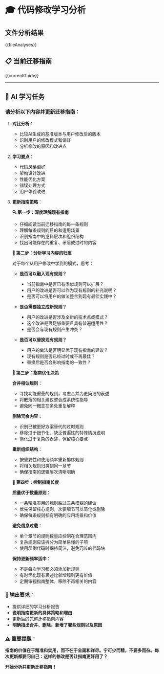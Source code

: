 # 🎓 代码修改学习分析

## 文件分析结果
{{fileAnalyses}}

## 📋 当前迁移指南
{{currentGuide}}

---

## 🤖 AI 学习任务

### 请分析以下内容并更新迁移指南：

1. **对比分析**：
   - 比较AI生成的基准版本与用户修改后的版本
   - 识别用户的修改模式和偏好
   - 分析修改的原因和改进点

2. **学习要点**：
   - 代码风格偏好
   - 架构设计改进
   - 性能优化方案
   - 错误处理方式
   - 用户体验改进

3. **更新指南策略**：
   
   **🔍 第一步：深度理解现有指南**
   - 仔细阅读当前迁移指南的每一条规则
   - 理解每条规则的目的和适用场景
   - 识别指南中的逻辑层次和组织结构
   - 找出可能存在的重复、矛盾或过时的内容

   **🎯 第二步：分析学习内容的归属**
   
   对于每个从用户修改中学到的模式，思考：
   
   - **是否可以融入现有规则？**
     - 当前指南中是否已有类似规则可以扩展？
     - 用户的改进是否可以作为现有规则的补充说明？
     - 是否可以将用户的做法整合到现有最佳实践中？
   
   - **是否需要独立成新规则？**
     - 用户的改进是否涉及全新的技术点或模式？
     - 这个改进是否足够重要且具有普遍适用性？
     - 是否会与现有规则产生冲突？
   
   - **是否可以替换现有规则？**
     - 用户的做法是否明显优于现有指南的建议？
     - 现有规则是否已经过时或不再最佳？
     - 替换后是否会影响指南的一致性？

   **🔧 第三步：指南优化决策**
   
   **合并相似规则**：
   - 寻找功能重叠的规则，考虑合并为更简洁的表述
   - 将散落的相关建议整合成系统性指导
   - 避免同一概念在多处重复解释
   
   **删除冗余内容**：
   - 识别已被更好方案替代的过时规则
   - 移除过于细节化、缺乏普遍性的特殊情况说明
   - 简化过于复杂的表述，保留核心要点
   
   **重新组织结构**：
   - 按重要性和使用频率重新排序规则
   - 将相关规则归类到同一章节
   - 确保指南的逻辑层次清晰明确

   **📏 第四步：控制指南长度**
   
   **质量优于数量原则**：
   - 一条精准实用的规则胜过三条模糊的建议
   - 优先保留核心规则，次要细节可以简化或删除
   - 确保每条规则都有明确的应用场景和价值
   
   **避免信息过载**：
   - 单个章节的规则数量应控制在合理范围内
   - 复杂规则应该拆分为简单易懂的子项
   - 使用示例代码时保持简洁，避免冗长的代码块
   
   **保持更新频率适中**：
   - 不是每次学习都必须添加新规则
   - 有时优化现有表述比新增规则更有价值
   - 定期审视指南整体，移除不再相关的内容

### 🎯 输出要求：
- 提供详细的学习分析报告
- **说明指南更新的具体策略和理由**
- 更新后的完整迁移指南内容
- **明确指出合并、删除、新增了哪些规则以及原因**

### ⚠️ 重要提醒：
**指南的价值在于精准和实用，而不在于全面和详尽。宁可少而精，不要多而杂。每次更新都要问自己：这样的修改是否让指南更好用了？**

**开始分析并更新迁移指南！** 
